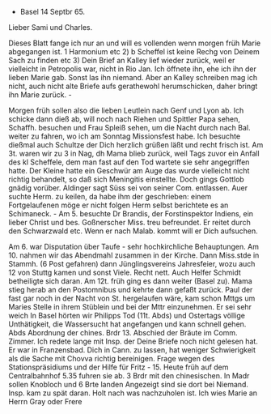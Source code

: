 + Basel 14 Septbr 65.

Lieber Sami und Charles.

Dieses Blatt fange ich nur an und will es vollenden wenn morgen früh Marie abgegangen ist. 1 Harmonium etc 2) b Scheffel ist keine Rechg von Deinem Sach zu finden etc 3) Dein Brief an Kalley lief wieder zurück, weil er vielleicht in Petropolis war, nicht in Rio Jan. Ich öffnete ihn, ehe ich ihn der lieben Marie gab. Sonst las ihn niemand. Aber an Kalley schreiben mag ich nicht, auch nicht alte Briefe aufs gerathewohl herumschicken, daher bringt ihn Marie zurück. -

Morgen früh sollen also die lieben Leutlein nach Genf und Lyon ab. Ich schicke dann dieß ab, will noch nach Riehen und Spittler Papa sehen, Schaffh. besuchen und Frau Spleiß sehen, um die Nacht durch nach Bal. weiter zu fahren, wo ich am Sonntag Missionsfest habe. Ich besuchte dießmal auch Schultze der Dich herzlich grüßen läßt und recht frisch ist. Am 3t. waren wir zu 3 in Nag, dh Mama blieb zurück, weil Tags zuvor ein Anfall des kl Scheffele, dem man fast auf den Tod wartete sie sehr angegriffen hatte. Der Kleine hatte ein Geschwür am Auge das wurde vielleicht nicht richtig behandelt, so daß sich Meningitis einstellte. Doch gings Gottlob gnädig vorüber. Aldinger sagt Süss sei von seiner Com. entlassen. Auer suchte Herm. zu keilen, da habe ihm der geschrieben: einem Fortgelaufenen möge er nicht folgen Herm selbst berichtete es an Schimaneck. - Am 5. besuchte Dr Brandis, der Forstinspektor Indiens, ein lieber Christ und bes. Goßnerscher Miss. treu befreundet. Er reitet durch den Schwarzwald etc. Wenn er nach Malab. kommt will er Dich aufsuchen.

Am 6. war Disputation über Taufe - sehr hochkirchliche Behauptungen. Am 10. nahmen wir das Abendmahl zusammen in der Kirche. Dann Miss.stde in Stammh. (6 Post gefahren) dann Jünglingsvereins Jahresfeier, wozu auch 12 von Stuttg kamen und sonst Viele. Recht nett. Auch Helfer Schmidt betheiligte sich daran. Am 12t. früh ging es dann weiter (Basel zu). Mama stieg herab an den Postomnibus und kehrte dann gefaßt zurück. Paul der fast gar noch in der Nacht von St. hergelaufen wäre, kam schon Mttgs um Maries Stelle in ihrem Stüblein und bei der Mttr einzunehmen. Er sei sehr weich In Basel hörten wir Philipps Tod (11t. Abds) und Ostertags völlige Unthätigkeit, die Wassersucht hat angefangen und kann schnell gehen. Abds Abordnung der chines. Brdr 13. Abschied der Bräute im Comm. Zimmer. Ich redete lange mit Insp. der Deine Briefe noch nicht gelesen hat. Er war in Franzensbad. Dich in Cann. zu lassen, hat weniger Schwierigkeit als die Sache mit Chovva richtig bereinigen. Frage wegen des Stationspräsidiums und der Hilfe für Fritz - 15. Heute früh auf dem Centralbahnhof 5.35 fuhren sie ab. 3 Brdr mit den chinesischen. In Madr sollen Knobloch und 6 Brte landen Angezeigt sind sie dort bei Niemand. Insp. kam zu spät daran. Holt nach was nachzuholen ist. Ich wies Marie an Herrn Gray oder Frere
